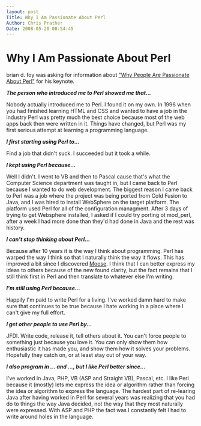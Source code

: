 ```yaml
---
layout: post
Title: Why I Am Passionate About Perl  
Author: Chris Prather
Date: 2008-05-20 08:54:45
---
```


# Why I Am Passionate About Perl
brian d. foy was asking for information about ["Why People Are Passionate About Perl"](http://use.perl.org/~brian_d_foy/journal/36356) for his keynote.

___The person who introduced me to Perl showed me that...___

Nobody actually introduced me to Perl. I found it on my own. In 1996 when you had finished learning HTML and CSS and wanted to have a job in the industry Perl was pretty much the best choice because most of the web apps back then were written in it. Things have changed, but Perl was my first serious attempt at learning a programming language.

___I first starting using Perl to...___

Find a job that didn't suck. I succeeded but it took a while.

___I kept using Perl because...___

Well I didn't. I went to VB and then to Pascal cause that's what the Computer Science department was taught in, but I came back to Perl because I wanted to do web development. The biggest reason I came back to Perl was a job where the project was being ported from Cold Fusion to Java, and I was hired to install WebSphere on the target platform. The platform used Perl for all of the configuration managment. After 3 days of trying to get Websphere installed, I asked if I could try porting ot mod_perl, after a week I had more done than they'd had done in Java and the rest was history.

___I can't stop thinking about Perl...___

Because after 10 years it is the way I think about programming. Perl has warped the way I think so that I naturally think the way it flows. This has improved a bit since I discovered [Moose](http://moose.perl.org). I think that I can better express my ideas to others because of the new found clarity, but the fact remains that I still think first in Perl and then translate to whatever else I'm writing.

___I'm still using Perl because...___

Happily I'm paid to write Perl for a living. I've worked damn hard to make sure that continues to be true because I hate working in a place where I can't give my full effort.

___I get other people to use Perl by...___

JFDI. Write code, release it, tell others about it. You can't force people to something just because you love it. You can only show them how enthusiastic it has made you, and show them how it solves your problems. Hopefully they catch on, or at least stay out of your way.

___I also program in ... and ..., but I like Perl better since...___

I've worked in Java, PHP, VB (ASP and Straight VB), Pascal, etc. I like Perl because it (mostly) lets me express the idea or algorithm rather than forcing the idea or algorithm to express the language. The hardest part of re-learing Java after having worked in Perl for several years was realizing that you had do to things the way Java decided, not the way that they most naturally were expressed. With ASP and PHP the fact was I constantly felt I had to write around holes in the language. 
